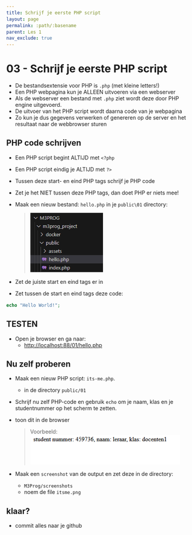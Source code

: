 ```yaml
---
title: Schrijf je eerste PHP script
layout: page
permalink: :path/:basename
parent: Les 1
nav_exclude: true
---
```


# 03 - Schrijf je eerste PHP script

- De bestandsextensie voor PHP is `.php` (met kleine letters!)  
- Een PHP webpagina kun je ALLEEN uitvoeren via een webserver 
- Als de webserver een bestand met `.php` ziet wordt deze door PHP engine uitgevoerd.
- De uitvoer van het PHP script wordt daarna code van je webpagina
- Zo kun je dus gegevens verwerken of genereren op de server en het resultaat naar de webbrowser sturen


## PHP code schrijven

- Een PHP script begint ALTIJD met `<?php `
- Een PHP script eindig je ALTIJD met `?>`
- Tussen deze start- en eind PHP tags schrijf je PHP code
- Zet je het NIET tussen deze PHP tags, dan doet PHP er niets mee!

- Maak een nieuw bestand: `hello.php` in je `public\01` directory:
    > ![](img/hello.PNG)
- Zet de juiste start en eind tags er in
- Zet tussen de start en eind tags deze code:

```php
echo "Hello World!";
```

## TESTEN

- Open je browser en ga naar:
    - [http://localhost:88/01/hello.php](http://localhost:88/01/hello.php)


## Nu zelf proberen

- Maak een nieuw PHP script: `its-me.php`.
    - in de directory `public/01`

- Schrijf nu zelf PHP-code en gebruik `echo` om je naam, klas en je studentnummer op het scherm te zetten.
- toon dit in de browser
    > Voorbeeld:  
    > ![](img/itsme.PNG)
- Maak een `screenshot` van de output en zet deze in de directory:
    - `M3Prog/screenshots`
    - noem de file `itsme.png`


## klaar?

- commit alles naar je github
